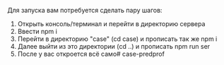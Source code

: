 Для запуска вам потребуется сделать пару шагов:
1) Открыть консоль/терминал и перейти в директорию сервера
2) Ввести npm i
3) Перейти в директорию "case" (cd case) и прописать так же npm i
4) Далее выйти из это директории (cd ..) и прописать npm run ser 
5) После у вас откроется всё само# case-predprof
